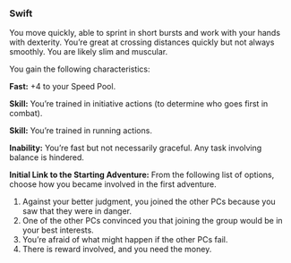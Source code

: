 ### Swift

<!-- P, ID: 050950 -->

You move quickly, able to sprint in short bursts and work with your hands with dexterity. You’re great at crossing distances quickly but not always smoothly. You are likely slim and muscular.

<!-- P, ID: 050951 -->

You gain the following characteristics:

<!-- P, ID: 050952 -->

**Fast:** +4 to your Speed Pool.

<!-- P, ID: 050953 -->

**Skill:** You’re trained in initiative actions (to determine who goes first in combat).

<!-- P, ID: 050954 -->

**Skill:** You’re trained in running actions.

<!-- P, ID: 050955 -->

**Inability:** You’re fast but not necessarily graceful. Any task involving balance is hindered.

<!-- P, ID: 050956 -->

**Initial Link to the Starting Adventure:** From the following list of options, choose how you became involved in the first adventure.

<!-- L, ID: 050957 -->

1. Against your better judgment, you joined the other PCs because you saw that they were in danger.
2. One of the other PCs convinced you that joining the group would be in your best interests.
3. You’re afraid of what might happen if the other PCs fail.
4. There is reward involved, and you need the money.

<!-- /L -->

